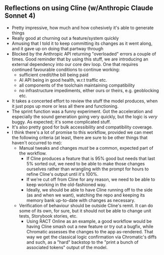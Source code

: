 ## Reflections on using Cline (w/Anthropic Claude Sonnet 4)

- Pretty impressive, how much and how cohesively it's able to generate things
- Really good at churning out a feature/system quickly
- Amusing that I told it to keep committing its changes as it went along, and it gave up on doing that partway through
- Blocked by the Anthropic API returning "overloaded" errors a couple of times. Good reminder that by using this stuff, we are introducing an external dependency into our core dev loop. One that requires continued favourable conditions to continue working:
    - sufficient credit/the bill being paid
    - AI API being in good health, w.r.t traffic etc.
    - all components of the toolchain maintaining compatibility
    - no infrastructure impediments, either ours or theirs, e.g. geoblocking etc.
- It takes a concerted effort to review the stuff the model produces, when it just pops up more or less all there and functioning.
- The sprint function was a funny experiment. Got the acceleration and especially the sound generation going very quickly, but the logic is *very* buggy. As expected; it's some complicated stuff.
- It's also pretty good for bulk accessibility and compatibility coverage.
- I think there's a lot of promise to this workflow, provided we can meet the following criteria (at least, there are sure to be other things that haven't occurred to me):
    - Manual tweaks and changes *must* be a common, expected part of the workflow.
        - If Cline produces a feature that is 95% good but needs that last 5% sorted out, we need to be able to make those changes ourselves rather than wrangling with the prompt for hours to refine Cline's output until it's 100%.
        - If we're cut off from Cline for any reason, we need to be able to keep working in the old-fashioned way.
        - Ideally, we should be able to have Cline running off to the side (as and when we want), watching the repo and keeping its memory bank up-to-date with changes as necessary.
    - Verification of behaviour should be outside Cline's remit. It can do some of its own, for sure, but it should not be able to change unit tests, Storybook stories, etc.
        - Using RACT Online as an example, a good workflow would be having Cline smash out a new feature or try out a bugfix, while Chromatic assesses the changes to the app as-rendered. That way we get the classical logic confirmation via Chromatic's diffs and such, as a "hard" backstop to the "print a bunch of associated tokens" output of the model.
